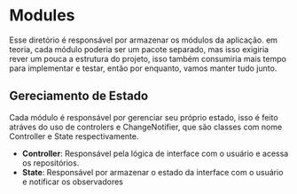 # Modules

Esse diretório é responsável por armazenar os módulos da aplicação. em teoria, cada módulo poderia
ser um pacote separado, mas isso exigiria rever um pouca a estrutura do projeto, isso também
consumiria mais tempo para implementar e testar, então por enquanto, vamos manter tudo junto.

## Gereciamento de Estado

Cada módulo é responsável por gerenciar seu próprio estado, isso é feito atráves do uso de
controlers e ChangeNotifier, que são classes com nome Controller e State respectivamente. 
* **Controller**: Responsável pela lógica de interface com o usuário e acessa os repositórios.
* **State**: Responsável por armazenar o estado da interface com o usuário e notificar os observadores

